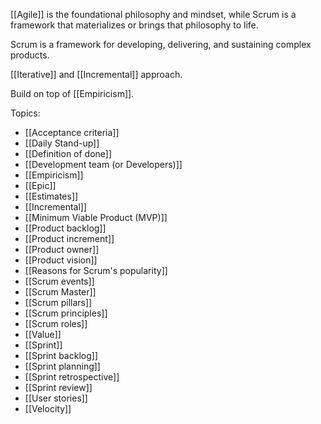 [[Agile]] is the foundational philosophy and mindset, while Scrum is a framework that materializes or brings that philosophy to life. 

Scrum is a framework for developing, delivering, and sustaining complex products. 

[[Iterative]] and [[Incremental]] approach.

Build on top of [[Empiricism]].


Topics:
- [[Acceptance criteria]]
- [[Daily Stand-up]]
- [[Definition of done]]
- [[Development team (or Developers)]]
- [[Empiricism]]
- [[Epic]]
- [[Estimates]]
- [[Incremental]]
- [[Minimum Viable Product (MVP)]]
- [[Product backlog]]
- [[Product increment]]
- [[Product owner]]
- [[Product vision]]
- [[Reasons for Scrum's popularity]]
- [[Scrum events]]
- [[Scrum Master]]
- [[Scrum pillars]]
- [[Scrum principles]]
- [[Scrum roles]]
- [[Value]]
- [[Sprint]]
- [[Sprint backlog]]
- [[Sprint planning]]
- [[Sprint retrospective]]
- [[Sprint review]]
- [[User stories]]
- [[Velocity]]